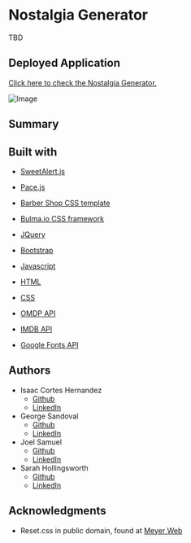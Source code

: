 # Nostalgia Generator
TBD

## Deployed Application
[Click here to check the Nostalgia Generator.](https://sahhollingsworth.github.io/nostalgia-generator/ "link to the Nostalgia Generator web application")

![Image](PATHTOLOCALGIFORIMAGEFILE "screenshot of web Nostalgia Generator application")

## Summary

## Built with
* [SweetAlert.js](https://sweetalert.js.org/guides/)
* [Pace.js](https://codebyzach.github.io/pace/)
* [Barber Shop CSS template](https://nicepage.com/s/72045/the-barber-shop-css-template)
* [Bulma.io CSS framework](https://bulma.io/)
* [JQuery](https://jquery.com/)
* [Bootstrap](https://getbootstrap.com/docs/5.0/getting-started/introduction/)
* [Javascript](https://developer.mozilla.org/en-US/docs/Web/javascript) 
* [HTML](https://developer.mozilla.org/en-US/docs/Web/HTML)
* [CSS](https://developer.mozilla.org/en-US/docs/Web/CSS)

* [OMDP API](https://www.omdbapi.com/)
* [IMDB API](https://imdb-api.com/API)
* [Google Fonts API](https://developers.google.com/fonts/docs/getting_started)

## Authors
* Isaac Cortes Hernandez
  * [Github](https://github.com/icortes)
  * [LinkedIn](https://www.linkedin.com/in/cortes-isaac/)
* George Sandoval
  * [Github](https://github.com/gsandoval09)
  * [LinkedIn](https://www.linkedin.com/in/george-sandoval-4467641b3/)
* Joel Samuel
  * [Github]()
  * [LinkedIn]()
* Sarah Hollingsworth
  * [Github](https://github.com/sahhollingsworth)
  * [LinkedIn](https://www.linkedin.com/in/sarahhollingsworth/)

## Acknowledgments
* Reset.css in public domain, found at [Meyer Web](http://meyerweb.com/eric/tools/css/reset/)
